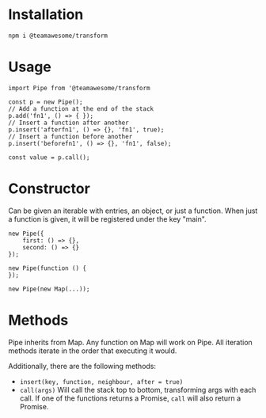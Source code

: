 # Installation
```
npm i @teamawesome/transform
```
# Usage
```
import Pipe from '@teamawesome/transform

const p = new Pipe();
// Add a function at the end of the stack
p.add('fn1', () => { });
// Insert a function after another
p.insert('afterfn1', () => {}, 'fn1', true);
// Insert a function before another
p.insert('beforefn1', () => {}, 'fn1', false);

const value = p.call();
```
# Constructor
Can be given an iterable with entries, an object, or just a function. When just a function is given, it will be 
registered under the key "main".
```
new Pipe({
    first: () => {},
    second: () => {}
});

new Pipe(function () {
});

new Pipe(new Map(...));
```
# Methods
Pipe inherits from Map. Any function on Map will work on Pipe. All iteration methods iterate in the order that executing
it would. 

Additionally, there are the following methods:
* `insert(key, function, neighbour, after = true)`
* `call(args)` Will call the stack top to bottom, transforming args with each call. If one of the functions returns a
 Promise, `call` will also return a Promise.

